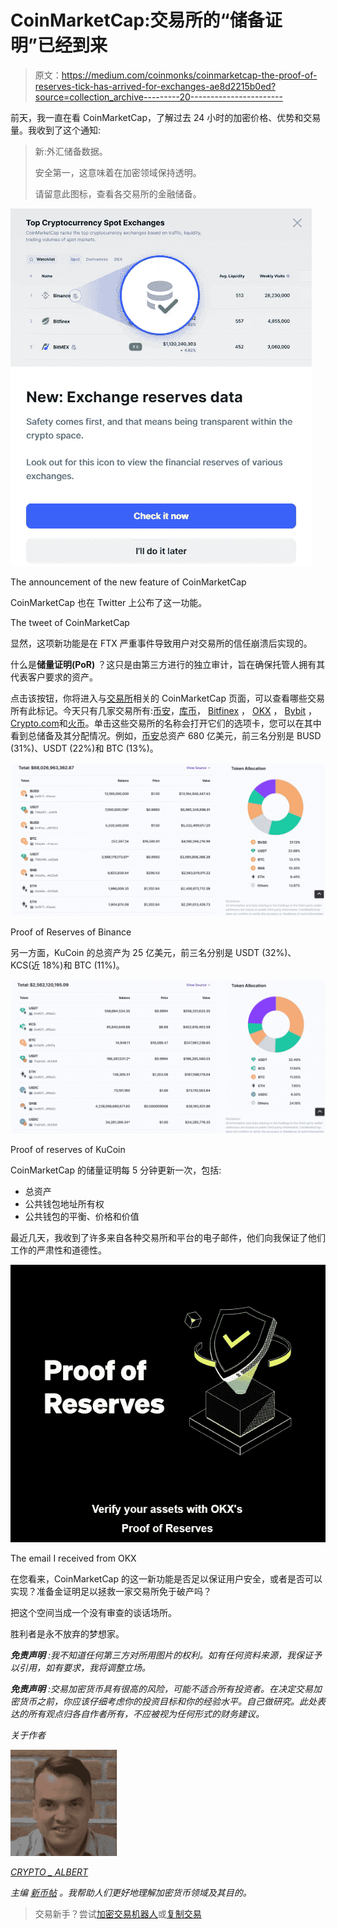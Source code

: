 # CoinMarketCap:交易所的“储备证明”已经到来

> 原文：<https://medium.com/coinmonks/coinmarketcap-the-proof-of-reserves-tick-has-arrived-for-exchanges-ae8d2215b0ed?source=collection_archive---------20----------------------->

前天，我一直在看 CoinMarketCap，了解过去 24 小时的加密价格、优势和交易量。我收到了这个通知:

> 新:外汇储备数据。
> 
> 安全第一，这意味着在加密领域保持透明。
> 
> 请留意此图标，查看各交易所的金融储备。

![](img/e6638b2988c0bda1c4e23077e21ec412.png)

The announcement of the new feature of CoinMarketCap

CoinMarketCap 也在 Twitter 上公布了这一功能。

The tweet of CoinMarketCap

显然，这项新功能是在 FTX 严重事件导致用户对交易所的信任崩溃后实现的。

什么是**储量证明(PoR)** ？这只是由第三方进行的独立审计，旨在确保托管人拥有其代表客户要求的资产。

点击该按钮，你将进入与[交易所](https://coinmarketcap.com/rankings/exchanges/)相关的 CoinMarketCap 页面，可以查看哪些交易所有此标记。今天只有几家交易所有:[币安](https://accounts.binance.com/it/register?ref=36104911)，[库币](https://www.kucoin.com/ucenter/signup?rcode=rJMKFD4)， [Bitfinex](https://www.bitfinex.com/sign-up?refcode=Eib-9E1x2) ， [OKX](https://www.okx.com/it/account/login?forward=%2Fit%2Fjoin%2F32848922) ， [Bybit](https://www.bybit.com/en-US/invite/?ref=OV0PQJ) ，[Crypto.com](https://www.newcoinpost.com/blog/cryptoworld-review5-cronos-cro)和[火币](https://www.huobi.com/it-it/register/?backUrl=%2Fit-it%2F&invite_code=2qna5)。单击这些交易所的名称会打开它们的选项卡，您可以在其中看到总储备及其分配情况。例如，[币安](https://coinmarketcap.com/exchanges/binance/)总资产 680 亿美元，前三名分别是 BUSD (31%)、USDT (22%)和 BTC (13%)。

![](img/9cf3ac54c87744e4b989fb87569b189c.png)

Proof of Reserves of Binance

另一方面，KuCoin 的总资产为 25 亿美元，前三名分别是 USDT (32%)、KCS(近 18%)和 BTC (11%)。

![](img/0e505531a2a8ed1faf6ebb4355ca49ae.png)

Proof of reserves of KuCoin

CoinMarketCap 的储量证明每 5 分钟更新一次，包括:

*   总资产
*   公共钱包地址所有权
*   公共钱包的平衡、价格和价值

最近几天，我收到了许多来自各种交易所和平台的电子邮件，他们向我保证了他们工作的严肃性和道德性。

![](img/aa2ae0aed2cd5684e2b8d36a3b7a2c46.png)

The email I received from OKX

在您看来，CoinMarketCap 的这一新功能是否足以保证用户安全，或者是否可以实现？准备金证明足以拯救一家交易所免于破产吗？

把这个空间当成一个没有审查的谈话场所。

胜利者是永不放弃的梦想家。

***免责声明*** *:我不知道任何第三方对所用图片的权利。如有任何资料来源，我保证予以引用，如有要求，我将调整立场。*

***免责声明*** *:交易加密货币具有很高的风险，可能不适合所有投资者。在决定交易加密货币之前，你应该仔细考虑你的投资目标和你的经验水平。自己做研究。此处表达的所有观点归各自作者所有，不应被视为任何形式的财务建议。*

*关于作者*

![](img/2f059851ec0769e46e1b4d0fea719a2c.png)

[*CRYPTO _ ALBERT*](https://twitter.com/albertovischio?t=C3Xj9pTm9Q7EZqwjrGHQdA&s=09)

*主编* [*新币帖*](https://www.newcoinpost.com/) *。我帮助人们更好地理解加密货币领域及其目的。*

> 交易新手？尝试[加密交易机器人](/coinmonks/crypto-trading-bot-c2ffce8acb2a)或[复制交易](/coinmonks/top-10-crypto-copy-trading-platforms-for-beginners-d0c37c7d698c)